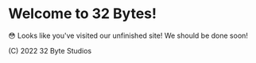 # Welcome to 32 Bytes!
😳 Looks like you've visited our unfinished site!
We should be done soon!

(C) 2022 32 Byte Studios
